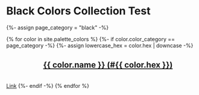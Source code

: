 <style>
  div.color-block {
    text-align: center;
  }

  .color-block {
    width: 100%;
    margin: 0;
    padding: 0.5em;
  }

  .black-pass {
    color: black;
  }

  .white-pass {
    color: white;
  }
</style>

# Black Colors Collection Test

{%- assign page_category = "black" -%}

{% for color in site.palette_colors %}
  {%- if color.color_category == page_category -%}
    {%- assign lowercase_hex = color.hex | downcase -%}
    <div class="color-block" style="background: #{{ color.hex }};">
      <a href="https://coolors.co/{{ lowercase_hex }}" target="_blank" rel="noopener noreferrer">
        <h2 class="color-block {{ color.contrast }}">{{ color.name }} (#{{ color.hex }})</h2>
      </a>
    </div>
    <br/>
    <a href="{{ color.url }}">Link</a>
  {%- endif -%}
{% endfor %}

